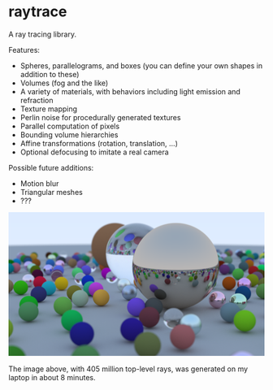 # raytrace

A ray tracing library.

Features:
* Spheres, parallelograms, and boxes (you can define your own shapes in addition to these)
* Volumes (fog and the like)
* A variety of materials, with behaviors including light emission and refraction
* Texture mapping
* Perlin noise for procedurally generated textures
* Parallel computation of pixels
* Bounding volume hierarchies
* Affine transformations (rotation, translation, ...)
* Optional defocusing to imitate a real camera

Possible future additions:
* Motion blur
* Triangular meshes
* ???

![Example](demo1.png)

The image above, with 405 million top-level rays, was generated on my laptop in about 8 minutes.